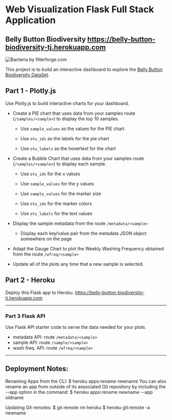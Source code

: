 # Web Visualization Flask Full Stack Application
## Belly Button Biodiversity <https://belly-button-biodiversity-tj.herokuapp.com>

![Bacteria by filterforge.com](http://robdunnlab.com/wp-content/uploads/microbes-sem.jpg)

This project is to build an interactive dashboard to explore the [Belly Button Biodiversity DataSet](http://robdunnlab.com/projects/belly-button-biodiversity/).

## Part 1 - Plotly.js

Use Plotly.js to build interactive charts for your dashboard.

* Create a PIE chart that uses data from your samples route (`/samples/<sample>`) to display the top 10 samples.

  * Use `sample_values` as the values for the PIE chart

  * Use `otu_ids` as the labels for the pie chart

  * Use `otu_labels` as the hovertext for the chart


* Create a Bubble Chart that uses data from your samples route (`/samples/<sample>`) to display each sample.

  * Use `otu_ids` for the x values

  * Use `sample_values` for the y values

  * Use `sample_values` for the marker size

  * Use `otu_ids` for the marker colors

  * Use `otu_labels` for the text values


* Display the sample metadata from the route `/metadata/<sample>`

  * Display each key/value pair from the metadata JSON object somewhere on the page

* Adapt the Gauge Chart to plot the Weekly Washing Frequency obtained from the route `/wfreq/<sample>`


* Update all of the plots any time that a new sample is selected.


## Part 2 - Heroku

Deploy this Flask app to Heroku. <https://belly-button-biodiversity-tj.herokuapp.com>


- - -

### Part 3 Flask API

Use Flask API starter code to serve the data needed for your plots.

*  metadata API: route `/metadata/<sample>`
*  sample API: route `/sample/<sample>`
*  wash freq. API: route `/wfreq/<sample>`

- - -

## Deployment Notes:
Renaming Apps from the CLI:
$ heroku apps:rename newname
You can also rename an app from outside of its associated Git repository by including the --app option in the command:
$ heroku apps:rename newname --app oldname

Updating Git remotes:
$ git remote rm heroku
$ heroku git:remote -a newname




